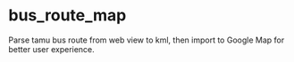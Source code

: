 # bus_route_map
Parse tamu bus route from web view to kml, then import to Google Map for better user experience.
